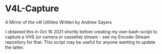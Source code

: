 # V4L-Capture
A Mirror of the v4l Utilities Written by Andrew Sayers

I obtained this in Oct 16 2021 shortly before creating my own bash-script to capture a VHS (or camera or cassette) stream - see my Encode-Stream repository for that. This script may be useful for anyone wanting to update the latter.
